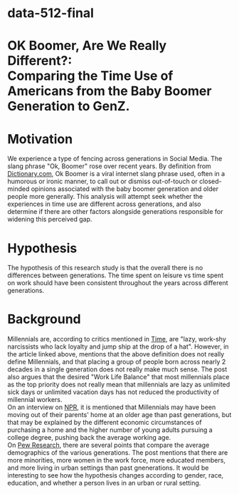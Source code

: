 # data-512-final
# OK Boomer, Are We Really Different?: <br>Comparing the Time Use of Americans from the Baby Boomer Generation to GenZ.  


# Motivation
We experience a type of fencing across generations in Social Media.  The slang phrase "Ok, Boomer" rose over recent years.  By definition from [Dictionary.com](https://www.dictionary.com/e/slang/ok-boomer/?itm_source=parsely-api), Ok Boomer is a viral internet slang phrase used, often in a humorous or ironic manner, to call out or dismiss out-of-touch or closed-minded opinions associated with the baby boomer generation and older people more generally.  This analysis will attempt seek whether the experiences in time use are different across generations, and also determine if there are other factors alongside generations responsible for widening this perceived gap.  


# Hypothesis
The hypothesis of this research study is that the overall there is no differences between generations.  The time spent on leisure vs time spent on work should have been consistent throughout the years across different generations.  


# Background
Millennials are, according to critics mentioned in [Time](https://time.com/4417064/millennial-ceo-success/), are "lazy, work-shy narcissists who lack loyalty and jump ship at the drop of a hat".  However, in the article linked above, mentions that the above definition does not really define Millennials, and that placing a group of people born across nearly 2 decades in a single generation does not really make much sense.  The post also argues that the desired "Work Life Balance" that most millennials place as the top priority does not really mean that millennials are lazy as unlimited sick days or unlimited vacation days has not reduced the productivity of millennial workers.  
On an interview on [NPR](https://www.npr.org/2019/10/03/766926986/why-all-those-criticisms-about-millennials-arent-necessarily-fair), it is mentioned that Millennials may have been moving out of their parents' home at an older age than past generations, but that may be explained by the different economic circumstances of purchasing a home and the higher number of young adults pursuing a college degree, pushing back the average working age.  
On [Pew Research](https://www.pewresearch.org/fact-tank/2018/03/16/how-millennials-compare-with-their-grandparents/#!7), there are several points that compare the average demographics of the various generations.  The post mentions that there are more minorities, more women in the work force, more educated members, and more living in urban settings than past gnenerations.  It would be interesting to see how the hypothesis changes according to gender, race, education, and whether a person lives in an urban or rural setting.  